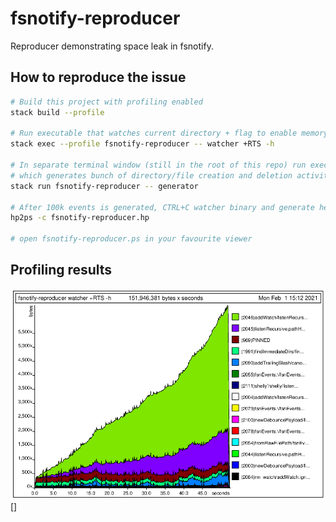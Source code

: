 # fsnotify-reproducer

Reproducer demonstrating space leak in fsnotify.

## How to reproduce the issue

```bash
# Build this project with profiling enabled
stack build --profile

# Run executable that watches current directory + flag to enable memory profiling
stack exec --profile fsnotify-reproducer -- watcher +RTS -h

# In separate terminal window (still in the root of this repo) run executable
# which generates bunch of directory/file creation and deletion activity
stack run fsnotify-reproducer -- generator

# After 100k events is generated, CTRL+C watcher binary and generate heap profile
hp2ps -c fsnotify-reproducer.hp

# open fsnotify-reproducer.ps in your favourite viewer
```

## Profiling results

![profiling results](profile.png)[]
